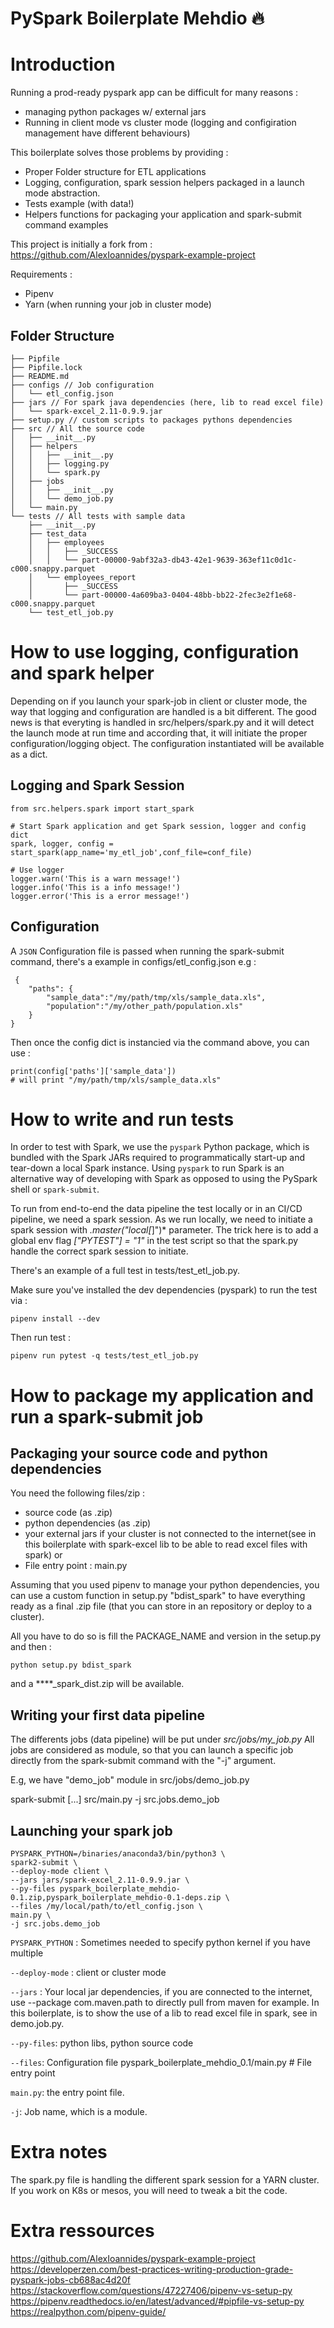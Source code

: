 # PySpark Boilerplate Mehdio :fire:

# Introduction

Running a prod-ready pyspark app can be difficult for many reasons :
- managing python packages w/ external jars
- Running in client mode vs cluster mode (logging and configiration management have different behaviours)

This boilerplate solves those problems by providing :

* Proper Folder structure for ETL applications
* Logging, configuration, spark session helpers packaged in a launch mode abstraction.
* Tests example (with data!)
* Helpers functions for packaging your application and spark-submit command examples

This project is initially a fork from : https://github.com/AlexIoannides/pyspark-example-project

Requirements :
* Pipenv
* Yarn (when running your job in cluster mode)

## Folder Structure

```
├── Pipfile
├── Pipfile.lock
├── README.md
├── configs // Job configuration
│   └── etl_config.json
├── jars // For spark java dependencies (here, lib to read excel file)
│   └── spark-excel_2.11-0.9.9.jar
├── setup.py // custom scripts to packages pythons dependencies
├── src // All the source code
│   ├── __init__.py
│   ├── helpers
│   │   ├── __init__.py
│   │   ├── logging.py
│   │   └── spark.py
│   ├── jobs
│   │   ├── __init__.py
│   │   └── demo_job.py
│   └── main.py
└── tests // All tests with sample data
    ├── __init__.py
    ├── test_data
    │   ├── employees
    │   │   ├── _SUCCESS
    │   │   └── part-00000-9abf32a3-db43-42e1-9639-363ef11c0d1c-c000.snappy.parquet
    │   └── employees_report
    │       ├── _SUCCESS
    │       └── part-00000-4a609ba3-0404-48bb-bb22-2fec3e2f1e68-c000.snappy.parquet
    └── test_etl_job.py
```

# How to use logging, configuration and spark helper
Depending on if you launch your spark-job in client or cluster mode, the way that logging and configuration are handled is a bit different.
The good news is that everyting is handled in src/helpers/spark.py and it will detect the launch mode at run time and according that, it will initiate the proper configuration/logging object.
The configuration instantiated will be available as a dict.

## Logging and Spark Session
```
from src.helpers.spark import start_spark

# Start Spark application and get Spark session, logger and config dict
spark, logger, config = start_spark(app_name='my_etl_job',conf_file=conf_file)

# Use logger
logger.warn('This is a warn message!')
logger.info('This is a info message!')
logger.error('This is a error message!')
```

## Configuration
A `JSON` Configuration file is passed when running the spark-submit command, there's a example in configs/etl_config.json
e.g :
```
 {
    "paths": {
        "sample_data":"/my/path/tmp/xls/sample_data.xls",
        "population":"/my/other_path/population.xls"
    }
}
```

Then once the config dict is instancied via the command above, you can use :
```
print(config['paths']['sample_data'])
# will print "/my/path/tmp/xls/sample_data.xls"
```

# How to write and run tests

In order to test with Spark, we use the `pyspark` Python package, which is bundled with the Spark JARs required to programmatically start-up and tear-down a local Spark instance.
Using `pyspark` to run Spark is an alternative way of developing with Spark as opposed to using the PySpark shell or `spark-submit`.

To run from end-to-end the data pipeline the test locally or in an CI/CD pipeline, we need a spark session. As we run locally, we need to initiate a spark session with *.master("local[*]")* parameter.
The trick here is to add a global env flag *["PYTEST"] = "1"* in the test script so that the spark.py handle the correct spark session to initiate.

There's an example of a full test in tests/test_etl_job.py.

Make sure you've installed the dev dependencies (pyspark) to run the test via :
```
pipenv install --dev
```
Then run test :
```
pipenv run pytest -q tests/test_etl_job.py
```

# How to package my application and run a spark-submit job
## Packaging your source code and python dependencies
You need the following files/zip : 
* source code (as .zip)
* python dependencies (as .zip)
* your external jars if your cluster is not connected to the internet(see in this boilerplate with spark-excel lib to be able to read excel files with spark) or
* File entry point :  main.py

Assuming that you used pipenv to manage your python dependencies, you can use a custom function in setup.py "bdist_spark" to have everything ready as a final .zip file (that you can store in an repository or deploy to a cluster).

All you have to do so is fill the PACKAGE_NAME and version in the setup.py and then :
```
python setup.py bdist_spark
```
and a ****_spark_dist.zip will be available.

## Writing your first data pipeline
The differents jobs (data pipeline) will be put under *src/jobs/my_job.py*
All jobs are considered as module, so that you can launch a specific job directly from the spark-submit command with the "-j" argument.

E.g, we have "demo_job" module in src/jobs/demo_job.py

spark-submit [...] src/main.py -j src.jobs.demo_job

## Launching your spark job

```
PYSPARK_PYTHON=/binaries/anaconda3/bin/python3 \ 
spark2-submit \
--deploy-mode client \ 
--jars jars/spark-excel_2.11-0.9.9.jar \ 
--py-files pyspark_boilerplate_mehdio-0.1.zip,pyspark_boilerplate_mehdio-0.1-deps.zip \  
--files /my/local/path/to/etl_config.json \
main.py \
-j src.jobs.demo_job
```

`PYSPARK_PYTHON` : Sometimes needed to specify python kernel if you have multiple

`--deploy-mode` : client or cluster mode

`--jars` : Your local jar dependencies, if you are connected to the internet, use --package com.maven.path to directly pull from maven for example. In this boilerplate, is to show the use of a lib to read excel file in spark, see in demo.job.py.

`--py-files`: python libs, python source code

`--files`: Configuration file pyspark_boilerplate_mehdio_0.1/main.py # File entry point

`main.py`: the entry point file.

`-j`:  Job name, which is a module.

# Extra notes
The spark.py file is handling the different spark session for a YARN cluster. If you work on K8s or mesos, you will need to tweak a bit the code.

# Extra ressources
https://github.com/AlexIoannides/pyspark-example-project
https://developerzen.com/best-practices-writing-production-grade-pyspark-jobs-cb688ac4d20f
https://stackoverflow.com/questions/47227406/pipenv-vs-setup-py
https://pipenv.readthedocs.io/en/latest/advanced/#pipfile-vs-setup-py
https://realpython.com/pipenv-guide/